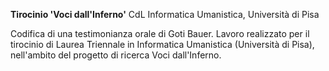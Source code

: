 **Tirocinio 'Voci dall'Inferno'**
CdL Informatica Umanistica, Università di Pisa

Codifica di una testimonianza orale di Goti Bauer. 
Lavoro realizzato per il tirocinio di Laurea Triennale in Informatica Umanistica (Università di Pisa), nell'ambito del progetto di ricerca Voci dall'Inferno.
